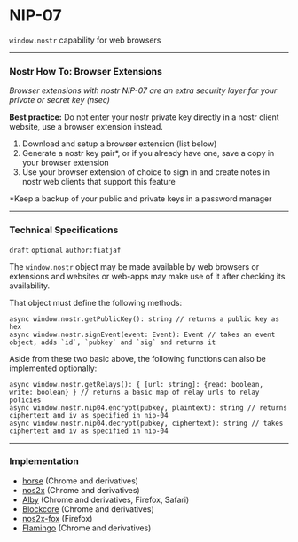 NIP-07
======

`window.nostr` capability for web browsers

------------------------------------------
### Nostr How To: Browser Extensions

*Browser extensions with nostr NIP-07 are an extra security layer for your private or secret key (nsec)*

**Best practice:** Do not enter your nostr private key directly in a nostr client website, use a browser extension instead.

1. Download and setup a browser extension (list below)
2. Generate a nostr key pair*, or if you already have one, save a copy in your browser extension
3. Use your browser extension of choice to sign in and create notes in nostr web clients that support this feature

*Keep a backup of your public and private keys in a password manager

------------------------------------------
### Technical Specifications

`draft` `optional` `author:fiatjaf`

The `window.nostr` object may be made available by web browsers or extensions and websites or web-apps may make use of it after checking its availability.

That object must define the following methods:

```
async window.nostr.getPublicKey(): string // returns a public key as hex
async window.nostr.signEvent(event: Event): Event // takes an event object, adds `id`, `pubkey` and `sig` and returns it
```

Aside from these two basic above, the following functions can also be implemented optionally:
```
async window.nostr.getRelays(): { [url: string]: {read: boolean, write: boolean} } // returns a basic map of relay urls to relay policies
async window.nostr.nip04.encrypt(pubkey, plaintext): string // returns ciphertext and iv as specified in nip-04
async window.nostr.nip04.decrypt(pubkey, ciphertext): string // takes ciphertext and iv as specified in nip-04
```
------------------------------------------
### Implementation

- [horse](https://github.com/fiatjaf/horse) (Chrome and derivatives)
- [nos2x](https://github.com/fiatjaf/nos2x) (Chrome and derivatives)
- [Alby](https://getalby.com) (Chrome and derivatives, Firefox, Safari)
- [Blockcore](https://www.blockcore.net/wallet) (Chrome and derivatives)
- [nos2x-fox](https://diegogurpegui.com/nos2x-fox/) (Firefox)
- [Flamingo](https://www.getflamingo.org/) (Chrome and derivatives)
